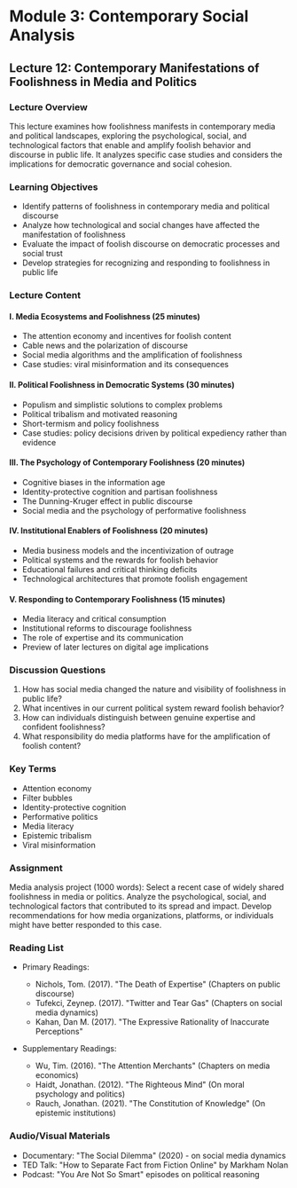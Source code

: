 # Module 3: Contemporary Social Analysis

## Lecture 12: Contemporary Manifestations of Foolishness in Media and Politics

### Lecture Overview
This lecture examines how foolishness manifests in contemporary media and political landscapes, exploring the psychological, social, and technological factors that enable and amplify foolish behavior and discourse in public life. It analyzes specific case studies and considers the implications for democratic governance and social cohesion.

### Learning Objectives
- Identify patterns of foolishness in contemporary media and political discourse
- Analyze how technological and social changes have affected the manifestation of foolishness
- Evaluate the impact of foolish discourse on democratic processes and social trust
- Develop strategies for recognizing and responding to foolishness in public life

### Lecture Content

#### I. Media Ecosystems and Foolishness (25 minutes)
- The attention economy and incentives for foolish content
- Cable news and the polarization of discourse
- Social media algorithms and the amplification of foolishness
- Case studies: viral misinformation and its consequences

#### II. Political Foolishness in Democratic Systems (30 minutes)
- Populism and simplistic solutions to complex problems
- Political tribalism and motivated reasoning
- Short-termism and policy foolishness
- Case studies: policy decisions driven by political expediency rather than evidence

#### III. The Psychology of Contemporary Foolishness (20 minutes)
- Cognitive biases in the information age
- Identity-protective cognition and partisan foolishness
- The Dunning-Kruger effect in public discourse
- Social media and the psychology of performative foolishness

#### IV. Institutional Enablers of Foolishness (20 minutes)
- Media business models and the incentivization of outrage
- Political systems and the rewards for foolish behavior
- Educational failures and critical thinking deficits
- Technological architectures that promote foolish engagement

#### V. Responding to Contemporary Foolishness (15 minutes)
- Media literacy and critical consumption
- Institutional reforms to discourage foolishness
- The role of expertise and its communication
- Preview of later lectures on digital age implications

### Discussion Questions
1. How has social media changed the nature and visibility of foolishness in public life?
2. What incentives in our current political system reward foolish behavior?
3. How can individuals distinguish between genuine expertise and confident foolishness?
4. What responsibility do media platforms have for the amplification of foolish content?

### Key Terms
- Attention economy
- Filter bubbles
- Identity-protective cognition
- Performative politics
- Media literacy
- Epistemic tribalism
- Viral misinformation

### Assignment
Media analysis project (1000 words): Select a recent case of widely shared foolishness in media or politics. Analyze the psychological, social, and technological factors that contributed to its spread and impact. Develop recommendations for how media organizations, platforms, or individuals might have better responded to this case.

### Reading List
- Primary Readings:
  * Nichols, Tom. (2017). "The Death of Expertise" (Chapters on public discourse)
  * Tufekci, Zeynep. (2017). "Twitter and Tear Gas" (Chapters on social media dynamics)
  * Kahan, Dan M. (2017). "The Expressive Rationality of Inaccurate Perceptions"

- Supplementary Readings:
  * Wu, Tim. (2016). "The Attention Merchants" (Chapters on media economics)
  * Haidt, Jonathan. (2012). "The Righteous Mind" (On moral psychology and politics)
  * Rauch, Jonathan. (2021). "The Constitution of Knowledge" (On epistemic institutions)

### Audio/Visual Materials
- Documentary: "The Social Dilemma" (2020) - on social media dynamics
- TED Talk: "How to Separate Fact from Fiction Online" by Markham Nolan
- Podcast: "You Are Not So Smart" episodes on political reasoning
